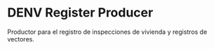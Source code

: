 # DENV Register Producer
Productor para el registro de inspecciones de vivienda y registros de vectores.
